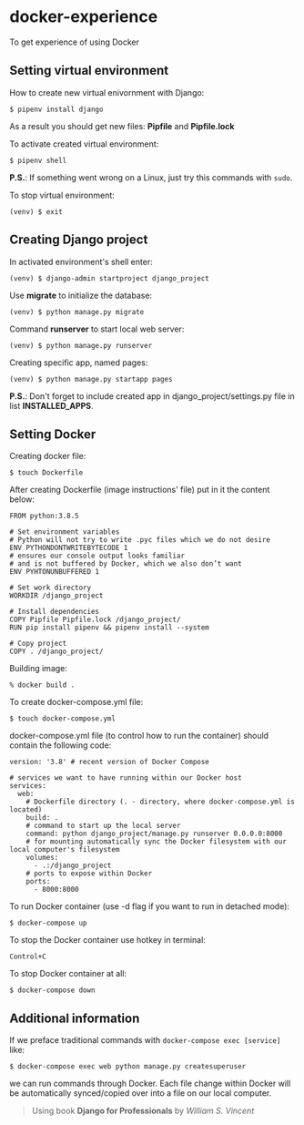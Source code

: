 # docker-experience
To get experience of using Docker

## Setting virtual environment
How to create new virtual enivornment with Django:

`$ pipenv install django`

As a result you should get new files: **Pipfile** and **Pipfile.lock**

To activate created virtual environment:

`$ pipenv shell`

**P.S.**: If something went wrong on a Linux, just try this commands with `sudo`.

To stop virtual environment:

`(venv) $ exit `

## Creating Django project
In activated environment's shell enter:

`(venv) $ django-admin startproject django_project`

Use **migrate** to initialize the database:

`(venv) $ python manage.py migrate`

Command **runserver** to start local web server:

`(venv) $ python manage.py runserver`

Creating specific app, named pages:

`(venv) $ python manage.py startapp pages`

**P.S.**: Don't forget to include created app in django_project/settings.py file in list **INSTALLED_APPS**.

## Setting Docker
Creating docker file:

`$ touch Dockerfile`

After creating Dockerfile (image instructions' file) put in it the content below:

```# Pull base image
FROM python:3.8.5

# Set environment variables
# Python will not try to write .pyc files which we do not desire
ENV PYTHONDONTWRITEBYTECODE 1
# ensures our console output looks familiar 
# and is not buffered by Docker, which we also don’t want
ENV PYHTONUNBUFFERED 1

# Set work directory
WORKDIR /django_project

# Install dependencies
COPY Pipfile Pipfile.lock /django_project/
RUN pip install pipenv && pipenv install --system

# Copy project
COPY . /django_project/
```

Building image:

`% docker build .`

To create docker-compose.yml file:

`$ touch docker-compose.yml`

docker-compose.yml file (to control how to run the container) should contain the following code:

```
version: '3.8' # recent version of Docker Compose

# services we want to have running within our Docker host
services:
  web:
    # Dockerfile directory (. - directory, where docker-compose.yml is located)
    build: .
    # command to start up the local server
    command: python django_project/manage.py runserver 0.0.0.0:8000
    # for mounting automatically sync the Docker filesystem with our local computer's filesystem
    volumes:
      - .:/django_project
    # ports to expose within Docker
    ports:
      - 8000:8000
```

To run Docker container (use -d flag if you want to run in detached mode):

`$ docker-compose up`

To stop the Docker container use hotkey in terminal:

`Control+C`

To stop Docker container at all:

`$ docker-compose down`

## Additional information
If we preface traditional commands with `docker-compose exec [service]` like:

`$ docker-compose exec web python manage.py createsuperuser`

we can run commands through Docker. Each file change within Docker will be automatically
synced/copied over into a file on our local computer. 

> Using book **Django for Professionals** by _William S. Vincent_
